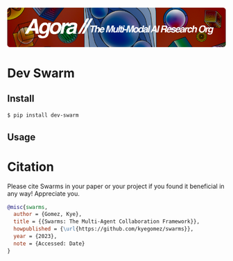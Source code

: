 [![Multi-Modality](agorabanner.png)](https://discord.gg/qUtxnK2NMf)

# Dev Swarm

## Install

```bash
$ pip install dev-swarm
```


## Usage


# Citation
Please cite Swarms in your paper or your project if you found it beneficial in any way! Appreciate you.

```bibtex
@misc{swarms,
  author = {Gomez, Kye},
  title = {{Swarms: The Multi-Agent Collaboration Framework}},
  howpublished = {\url{https://github.com/kyegomez/swarms}},
  year = {2023},
  note = {Accessed: Date}
}
```

